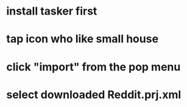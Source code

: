 # install tasker first
# tap icon who like small house
# click "import" from the pop menu
# select downloaded Reddit.prj.xml
